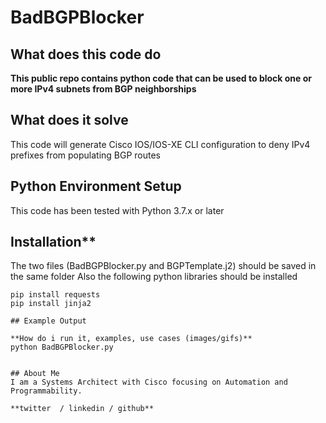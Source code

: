 # BadBGPBlocker



## What does this code do

**This public repo contains python code that can be used to block one or more IPv4 subnets from BGP neighborships**


## What does it solve

This code will generate Cisco IOS/IOS-XE CLI configuration to deny IPv4 prefixes from populating BGP routes

## Python Environment Setup

This code has been tested with Python 3.7.x or later

## Installation**

The two files (BadBGPBlocker.py and BGPTemplate.j2) should be saved in the same folder
Also the following python libraries should be installed
```
pip install requests
pip install jinja2

## Example Output

**How do i run it, examples, use cases (images/gifs)**
python BadBGPBlocker.py


## About Me
I am a Systems Architect with Cisco focusing on Automation and Programmability.

**twitter  / linkedin / github**
